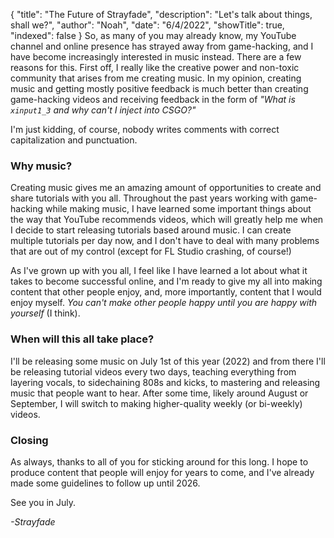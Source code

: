 {
    "title": "The Future of Strayfade",
    "description": "Let's talk about things, shall we?",
    "author": "Noah",
    "date": "6/4/2022",
    "showTitle": true,
    "indexed": false
}
So, as many of you may already know, my YouTube channel and online presence has strayed away from game-hacking, and I have become increasingly interested in music instead. There are a few reasons for this. First off, I really like the creative power and non-toxic community that arises from me creating music. In my opinion, creating music and getting mostly positive feedback is much better than creating game-hacking videos and receiving feedback in the form of *"What is `xinput1_3` and why can't I inject into CSGO?"*

I'm just kidding, of course, nobody writes comments with correct capitalization and punctuation.

### Why music?
Creating music gives me an amazing amount of opportunities to create and share tutorials with you all. Throughout the past years working with game-hacking while making music, I have learned some important things about the way that YouTube recommends videos, which will greatly help me when I decide to start releasing tutorials based around music. I can create multiple tutorials per day now, and I don't have to deal with many problems that are out of my control (except for FL Studio crashing, of course!)

As I've grown up with you all, I feel like I have learned a lot about what it takes to become successful online, and I'm ready to give my all into making content that other people enjoy, and, more importantly, content that I would enjoy myself. *You can't make other people happy until you are happy with yourself* (I think).

### When will this all take place?
I'll be releasing some music on July 1st of this year (2022) and from there I'll be releasing tutorial videos every two days, teaching everything from layering vocals, to sidechaining 808s and kicks, to mastering and releasing music that people want to hear. After some time, likely around August or September, I will switch to making higher-quality weekly (or bi-weekly) videos.

### Closing
As always, thanks to all of you for sticking around for this long. I hope to produce content that people will enjoy for years to come, and I've already made some guidelines to follow up until 2026. 

See you in July.

*-Strayfade*